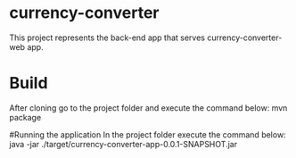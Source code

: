 # currency-converter
This project represents the back-end app that serves currency-converter-web app.

# Build
After cloning go to the project folder and execute the command below:
  mvn package

#Running the application
In the project folder execute the command below:
  java -jar ./target/currency-converter-app-0.0.1-SNAPSHOT.jar
  
